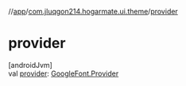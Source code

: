 //[app](../../index.md)/[com.jluqgon214.hogarmate.ui.theme](index.md)/[provider](provider.md)

# provider

[androidJvm]\
val [provider](provider.md): [GoogleFont.Provider](https://developer.android.com/reference/kotlin/androidx/compose/ui/text/googlefonts/GoogleFont.Provider.html)
